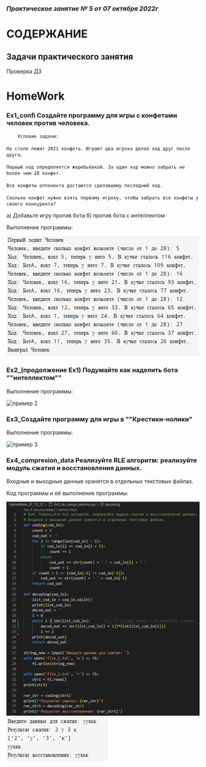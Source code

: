 ### *Практическое занятие № 5 от 07 октября 2022г*

# СОДЕРЖАНИЕ

## Задачи практического занятия

Проверка ДЗ

# HomeWork

### Ex1_confi Создайте программу для игры с конфетами человек против человека.

        Условие задачи: 

    На столе лежит 2021 конфета. Играют два игрока делая ход друг после друга. 
    
    Первый ход определяется жеребьёвкой. За один ход можно забрать не более чем 28 конфет. 
    
    Все конфеты оппонента достаются сделавшему последний ход. 
    
    Сколько конфет нужно взять первому игроку, чтобы забрать все конфеты у своего конкурента?

a) Добавьте игру против бота б) против бота с интеллектом

Выполнение программы:

![пример 1](https://github.com/EkaterinaGugina/Practicum_Python_11_10_22/blob/main/HomeWork_07_10_22/Ex1_confi_bot.png)

### Ex2_(продолжение Ex1) Подумайте как наделить бота ""интеллектом""

Выполнение программы:

![пример 2]()

### Ex3_Создайте программу для игры в ""Крестики-нолики"

Выполнение программы:

![пример 3]()

### Ex4_compresion_data   Реализуйте RLE алгоритм: реализуйте модуль сжатия и восстановления данных.

Входные и выходные данные хранятся в отдельных текстовых файлах.

Код программы и её выполнение программы:

![пример 3](https://github.com/EkaterinaGugina/Practicum_Python_11_10_22/blob/main/HomeWork_07_10_22/Ex3_rle_compr_decomr.png)
![выполнение примера 3](https://github.com/EkaterinaGugina/Practicum_Python_11_10_22/blob/main/HomeWork_07_10_22/result_Ex3_rle_compr_decomr.png)